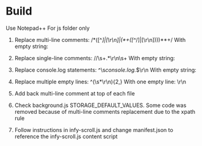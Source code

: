 # Build

Use Notepad++ 
For js folder only

1. Replace multi-line comments: /\*([^*]|[\r\n]|(\*+([^*/]|[\r\n])))*\*+/
With empty string:

2. Replace single-line comments: //\s+.*\r\n\s+
With empty string:

3. Replace console.log statements: ^\s*console.log.*$\r\n
With empty string:

4. Replace multiple empty lines: ^(\s*\r\n){2,}
With one empty line: \r\n

5. Add back multi-line comment at top of each file

6. Check background.js STORAGE_DEFAULT_VALUES. Some code was removed because of multi-line comments replacement due to the xpath rule

7. Follow instructions in infy-scroll.js and change manifest.json to reference the infy-scroll.js content script